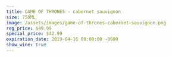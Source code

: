 ```yaml
---
title: GAME OF THRONES - cabernet sauvignon
size: 750ML
image: /assets/images/game-of-thrones-cabernet-sauvignon.png
reg_price: $49.99
special_price: $42.99
expiration_date: 2019-04-16 00:00:00 -0600
show_wine: true
---
```


